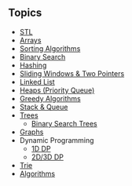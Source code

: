 
## Topics

- [STL](STL/STL.md)
- [Arrays](arrays/arrays.md)
- [Sorting Algorithms](sorts/sorts.md)
- [Binary Search](binary_search/binary_search.md)
- [Hashing](Hashing/Hashing.md)
- [Sliding Windows & Two Pointers](windows_2pointers/notes.md)
- [Linked List](linked_list/ll.md)
- [Heaps (Priority Queue)](heaps(priority_queue)/notes.md)
- [Greedy Algorithms](greedy/notes.md)
- [Stack & Queue](stack_queue/notes.md)
- [Trees](Trees/binary_trees.md)
  - [Binary Search Trees](Trees/BST.md)
- [Graphs](graphs/graphs.md)
- Dynamic Programming
  - [1D DP](DP/1D.md)
  - [2D/3D DP](DP/2-3D.md)
- [Trie](Trie/trie.md)
- [Algorithms](Algorithms/algo.md)
